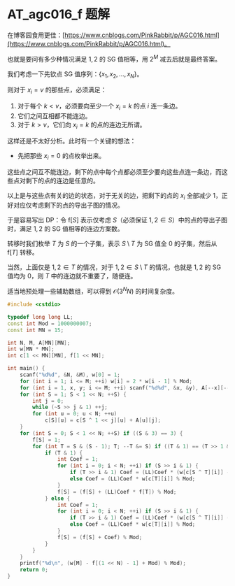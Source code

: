 # AT_agc016_f 题解

在博客园食用更佳：[https://www.cnblogs.com/PinkRabbit/p/AGC016.html](https://www.cnblogs.com/PinkRabbit/p/AGC016.html)。

也就是要问有多少种情况满足 $1, 2$ 的 SG 值相等，用 $2^M$ 减去后就是最终答案。

我们考虑一下先钦点 SG 值序列：$\{x_1, x_2, \ldots , x_N\}$。

则对于 $x_i = v$ 的那些点，必须满足：

1. 对于每个 $k < v$，必须要向至少一个 $x_i = k$ 的点 $i$ 连一条边。
2. 它们之间互相都不能连边。
3. 对于 $k > v$，它们向 $x_i = k$ 的点的连边无所谓。

这样还是不太好分析。此时有一个关键的想法：

- 先把那些 $x_i = 0$ 的点枚举出来。

这些点之间互不能连边，剩下的点中每个点都必须至少要向这些点连一条边，而这些点对剩下的点的连边是任意的。

以上是与这些点有关的边的状态，对于无关的边，把剩下的点的 $x_i$ 全部减少 $1$，正好对应仅考虑剩下的点的导出子图的情况。

于是容易写出 DP：令 $\mathrm{f}[S]$ 表示仅考虑 $S$（必须保证 $1, 2 \in S$）中的点的导出子图时，满足 $1, 2$ 的 SG 值相等的连边方案数。

转移时我们枚举 $T$ 为 $S$ 的一个子集，表示 $S \setminus T$ 为 SG 值全 $0$ 的子集，然后从 $\mathrm{f}[T]$ 转移。

当然，上面仅是 $1, 2 \in T$ 的情况，对于 $1, 2 \in S \setminus T$ 的情况，也就是 $1, 2$ 的 SG 值均为 $0$，则 $T$ 中的连边就不重要了，随便连。

适当地预处理一些辅助数组，可以得到 $\mathcal O (3^N N)$ 的时间复杂度。

```cpp
#include <cstdio>

typedef long long LL;
const int Mod = 1000000007;
const int MN = 15;

int N, M, A[MN][MN];
int w[MN * MN];
int c[1 << MN][MN], f[1 << MN];

int main() {
	scanf("%d%d", &N, &M), w[0] = 1;
	for (int i = 1; i <= M; ++i) w[i] = 2 * w[i - 1] % Mod;
	for (int i = 1, x, y; i <= M; ++i) scanf("%d%d", &x, &y), A[--x][--y] = 1;
	for (int S = 1; S < 1 << N; ++S) {
		int j = 0;
		while (~S >> j & 1) ++j;
		for (int u = 0; u < N; ++u)
			c[S][u] = c[S ^ 1 << j][u] + A[u][j];
	}
	for (int S = 0; S < 1 << N; ++S) if ((S & 3) == 3) {
		f[S] = 1;
		for (int T = S & (S - 1); T; --T &= S) if ((T & 1) == (T >> 1 & 1)) {
			if (T & 1) {
				int Coef = 1;
				for (int i = 0; i < N; ++i) if (S >> i & 1) {
					if (T >> i & 1) Coef = (LL)Coef * (w[c[S ^ T][i]] - 1) % Mod;
					else Coef = (LL)Coef * w[c[T][i]] % Mod;
				}
				f[S] = (f[S] + (LL)Coef * f[T]) % Mod;
			} else {
				int Coef = 1;
				for (int i = 0; i < N; ++i) if (S >> i & 1) {
					if (T >> i & 1) Coef = (LL)Coef * (w[c[S ^ T][i]] - 1) % Mod * w[c[T][i]] % Mod;
					else Coef = (LL)Coef * w[c[T][i]] % Mod;
				}
				f[S] = (f[S] + Coef) % Mod;
			}
		}
	}
	printf("%d\n", (w[M] - f[(1 << N) - 1] + Mod) % Mod);
	return 0;
}
```
